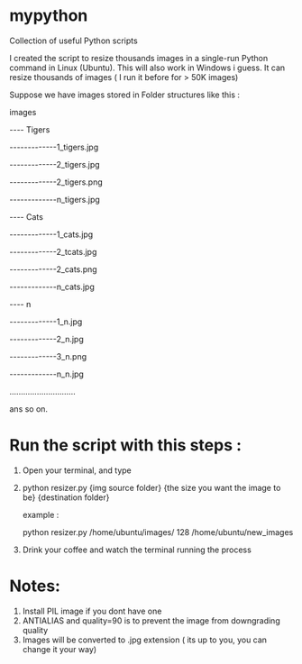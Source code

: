 mypython
========

Collection of useful Python scripts

I created the script to resize thousands images in a single-run Python command in Linux (Ubuntu). This will also work in Windows i guess. It can resize thousands of images ( I run it before for > 50K images)

Suppose we have images stored in Folder structures like this : 

images

----  Tigers

-------------1_tigers.jpg

-------------2_tigers.jpg

-------------2_tigers.png

-------------n_tigers.jpg

---- Cats

-------------1_cats.jpg

-------------2_tcats.jpg

-------------2_cats.png

-------------n_cats.jpg

---- n

-------------1_n.jpg

-------------2_n.jpg

-------------3_n.png

-------------n_n.jpg

.............................

ans so on. 

Run the script with this steps : 
================================

1. Open your terminal, and type

2. python resizer.py {img source folder} {the size you want the image to be} {destination folder}

   example : 

   python resizer.py /home/ubuntu/images/ 128 /home/ubuntu/new_images

3. Drink your coffee and watch the terminal running the process 


Notes: 
=============================
1.  Install PIL image if you dont have one
2. ANTIALIAS and quality=90 is to prevent the image from downgrading quality 
3. Images will be converted to .jpg extension ( its up to you, you can change it your way)

